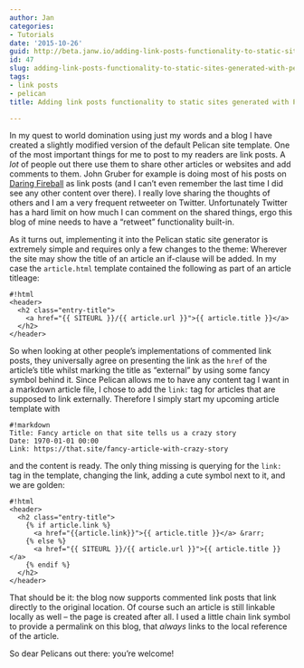 ```yaml
---
author: Jan
categories:
- Tutorials
date: '2015-10-26'
guid: http://beta.janw.io/adding-link-posts-functionality-to-static-sites-generated-with-pelican/
id: 47
slug: adding-link-posts-functionality-to-static-sites-generated-with-pelican/
tags:
- link posts
- pelican
title: Adding link posts functionality to static sites generated with Pelican

---
```


In my quest to world domination using just my words and a blog I have created a slightly modified version of the default Pelican site template. One of the most important things for me to post to my readers are link posts. A _lot_ of people out there use them to share other articles or websites and add comments to them. John Gruber for example is doing most of his posts on [Daring Fireball](http://daringfireball.net/) as link posts (and I can&#8217;t even remember the last time I did see any other content over there). I really love sharing the thoughts of others and I am a very frequent retweeter on Twitter. Unfortunately Twitter has a hard limit on how much I can comment on the shared things, ergo this blog of mine needs to have a &#8220;retweet&#8221; functionality built-in.

<!--more-->

As it turns out, implementing it into the Pelican static site generator is extremely simple and requires only a few changes to the theme: Wherever the site may show the title of an article an if-clause will be added. In my case the `article.html` template contained the following as part of an article titleage:

    #!html
    <header>
      <h2 class="entry-title">
        <a href="{{ SITEURL }}/{{ article.url }}">{{ article.title }}</a>
      </h2>
    </header>


So when looking at other people&#8217;s implementations of commented link posts, they universally agree on presenting the link as the `href` of the article&#8217;s title whilst marking the title as &#8220;external&#8221; by using some fancy symbol behind it. Since Pelican allows me to have any content tag I want in a markdown article file, I chose to add the `link:` tag for articles that are supposed to link externally. Therefore I simply start my upcoming article template with

    #!markdown
    Title: Fancy article on that site tells us a crazy story
    Date: 1970-01-01 00:00
    Link: https://that.site/fancy-article-with-crazy-story


and the content is ready. The only thing missing is querying for the `link:` tag in the template, changing the link, adding a cute symbol next to it, and we are golden:

    #!html
    <header>
      <h2 class="entry-title">
        {% if article.link %}
          <a href="{{article.link}}">{{ article.title }}</a> &rarr;
        {% else %}
          <a href="{{ SITEURL }}/{{ article.url }}">{{ article.title }}</a>
        {% endif %}
      </h2>
    </header>


That should be it: the blog now supports commented link posts that link directly to the original location. Of course such an article is still linkable locally as well – the page is created after all. I used a little chain link symbol to provide a permalink on this blog, that _always_ links to the local reference of the article.

So dear Pelicans out there: you&#8217;re welcome!